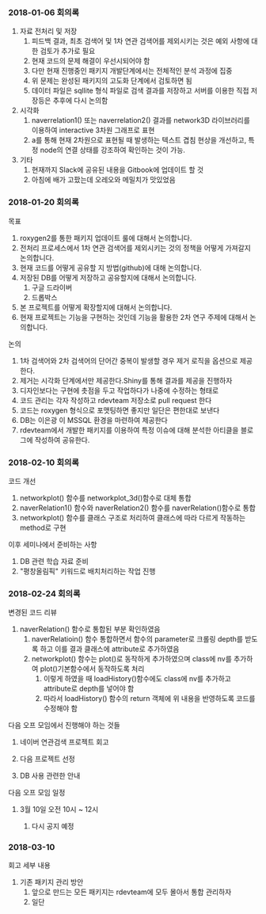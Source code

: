 ### 2018-01-06 회의록

1. 자료 전처리 및 저장
   1. 피드백 결과, 최초 검색어 및 1차 연관 검색어를 제외시키는 것은 예외 사항에 대한 검토가 추가로 필요
   2. 현재 코드의 문제 해결이 우선시되어야 함
   3. 다만 현재 진행중인 패키지 개발단계에서는 전체적인 분석 과정에 집중
   4. 위 문제는 완성된 패키지의 고도화 단계에서 검토하면 됨
   5. 데이터 파일은 sqllite 형식 파일로 검색 결과를 저장하고 서버를 이용한 직접 저장등은 추후에 다시 논의함
2. 시각화
   1. naverrelation1\(\) 또는 naverrelation2\(\) 결과를 network3D 라이브러리를 이용하여 interactive 3차원 그래프로 표현
   2. a를 통해 현재 2차원으로 표현될 때 발생하는 텍스트 겹침 현상을 개선하고, 특정 node의 연결 상태를 강조하여 확인하는 것이 가능.
3. 기타
   1. 현재까지 Slack에 공유된 내용을 Gitbook에 업데이트 할 것
   2. 아침에 배가 고팠는데 오레오와 메밀치가 맛있었음

### 2018-01-20 회의록

목표

1. roxygen2를 통한 패키지 업데이트 룰에 대해서 논의합니다.
2. 전처리 프로세스에서 1차 연관 검색어를 제외시키는 것의 정책을 어떻게 가져갈지 논의합니다.
3. 현재 코드를 어떻게 공유할 지 방법\(github\)에 대해 논의합니다.
4. 저장된 DB를 어떻게 저장하고 공유할지에 대해서 논의합니다.
   1. 구글 드라이버
   2. 드롭박스
5. 본 프로젝트를 어떻게 확장할지에 대해서 논의합니다.
6. 현재 프로젝트는 기능을 구현하는 것인데 기능을 활용한 2차 연구 주제에 대해서 논의합니다.

논의

1. 1차 검색어와 2차 검색어의 단어간 중복이 발생할 경우 제거 로직을 옵션으로 제공한다.
2. 제거는 시각화 단계에서만 제공한다.Shiny를 통해 결과를 제공을 진행하자
3. 디자인보다는 구현에 촛점을 두고 작업하다가 나중에 수정하는 형태로
4. 코드 관리는 각자 작성하고 rdevteam 저장소로 pull request 한다
5. 코드는 roxygen 형식으로 포맷팅하면 좋지만 일단은 편한대로 보낸다
6. DB는 이은광 이 MSSQL 환경을 마련하여 제공한다
7. rdevteam에서 개발한 패키지를 이용하여 특정 이슈에 대해 분석한 아티클을 블로그에 작성하여 공유한다.

### 2018-02-10 회의록

코드 개선

1. networkplot\(\) 함수를 networkplot\_3d\(\)함수로 대체 통합
2. naverRelation1\(\) 함수와 naverRelation2\(\) 함수를 naverRelation\(\)함수로 통합
3. networkplot\(\) 함수를 클래스 구조로 처리하여 클래스에 따라 다르게 작동하는 method로 구현

이후 세미나에서 준비하는 사항

1. DB 관련 학습 자료 준비
2. "평창올림픽" 키워드로 배치처리하는 작업 진행

### 2018-02-24 회의록

변경된 코드 리뷰

1. naverRelation\(\) 함수로 통합된 부분 확인하였음
   1. naverRelatioin\(\) 함수 통합하면서 함수의 parameter로 크롤링 depth를 받도록 하고 이를 결과 클래스에 attribute로 추가하였음
   2. networkplot\(\) 함수는 plot\(\)로 동작하게 추가하였으며 class에 nv를 추가하여 plot\(\)기본함수에서 동작하도록 처리
      1. 이렇게 하였을 때 loadHistory\(\)함수에도 class에 nv를 추가하고 attribute로 depth를 넣어야 함
      2. 따라서 loadHistory\(\) 함수의 return 객체에 위 내용을 반영하도록 코드를 수정해야 함

다음 오프 모임에서 진행해야 하는 것들

1. 네이버 연관검색 프로젝트 회고

2. 다음 프로젝트 선정

3. DB 사용 관련한 안내

다음 오프 모임 일정

1. 3월 10일 오전 10시 ~ 12시

   1. 다시 공지 예정

### 2018-03-10

회고 세부 내용

1. 기존 패키지 관리 방안
   1. 앞으로 만드는 모든 패키지는 rdevteam에 모두 몰아서 통합 관리하자
   2. 일단



